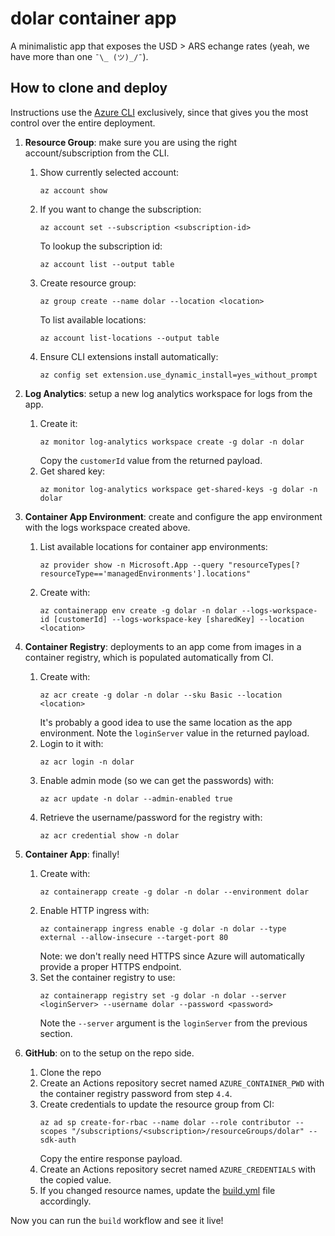 # dolar container app

A minimalistic app that exposes the USD > ARS echange rates (yeah, we have more than one `¯\_ (ツ)_/¯`).

## How to clone and deploy

Instructions use the [Azure CLI](https://docs.microsoft.com/en-us/cli/azure/) exclusively,
since that gives you the most control over the entire deployment.

1. **Resource Group**: make sure you are using the right account/subscription from the CLI.
    1. Show currently selected account: 
       ```
       az account show
       ```
    1. If you want to change the subscription: 
       ```
       az account set --subscription <subscription-id>
       ``` 
       To lookup the subscription id:
       ```
       az account list --output table
       ```
    3. Create resource group: 
       ```
       az group create --name dolar --location <location>
       ```
       To list available locations: 
       ```
       az account list-locations --output table
       ```
    5. Ensure CLI extensions install automatically:
       ```
       az config set extension.use_dynamic_install=yes_without_prompt
       ```

2. **Log Analytics**: setup a new log analytics workspace for logs from the app.
    1. Create it: 
       ```
       az monitor log-analytics workspace create -g dolar -n dolar
       ``` 
       Copy the `customerId` value from the returned payload.
    2. Get shared key: 
       ```
       az monitor log-analytics workspace get-shared-keys -g dolar -n dolar
       ```

3. **Container App Environment**: create and configure the app environment with the logs workspace created above.
    1. List available locations for container app environments: 
       ```
       az provider show -n Microsoft.App --query "resourceTypes[?resourceType=='managedEnvironments'].locations"
       ```
    2. Create with: 
       ```
       az containerapp env create -g dolar -n dolar --logs-workspace-id [customerId] --logs-workspace-key [sharedKey] --location <location>
       ```

4. **Container Registry**: deployments to an app come from images in a container registry, which 
   is populated automatically from CI.
    1. Create with: 
       ```
       az acr create -g dolar -n dolar --sku Basic --location <location>
       ```
       It's probably a good idea to use the same location as the app environment.
       Note the `loginServer` value in the returned payload.
    2. Login to it with: 
       ```
       az acr login -n dolar
       ```
    3. Enable admin mode (so we can get the passwords) with: 
       ```
       az acr update -n dolar --admin-enabled true
       ```
    4. Retrieve the username/password for the registry with: 
       ```
       az acr credential show -n dolar
       ```

5. **Container App**: finally!
    1. Create with: 
       ```
       az containerapp create -g dolar -n dolar --environment dolar
       ```
    2. Enable HTTP ingress with: 
       ```
       az containerapp ingress enable -g dolar -n dolar --type external --allow-insecure --target-port 80
       ```
       Note: we don't really need HTTPS since Azure will automatically provide a proper HTTPS endpoint. 
    3. Set the container registry to use: 
       ```
       az containerapp registry set -g dolar -n dolar --server <loginServer> --username dolar --password <password>
       ```
       Note the `--server` argument is the `loginServer` from the previous section.

6. **GitHub**: on to the setup on the repo side.
    1. Clone the repo
    2. Create an Actions repository secret named `AZURE_CONTAINER_PWD` with the container registry password from step `4.4`.
    3. Create credentials to update the resource group from CI:
       ```
       az ad sp create-for-rbac --name dolar --role contributor --scopes "/subscriptions/<subscription>/resourceGroups/dolar" --sdk-auth
       ```
       Copy the entire response payload.
    4. Create an Actions repository secret named `AZURE_CREDENTIALS` with the copied value.
    5. If you changed resource names, update the [build.yml](.github/workflows/build.yml) file accordingly.

Now you can run the `build` workflow and see it live!